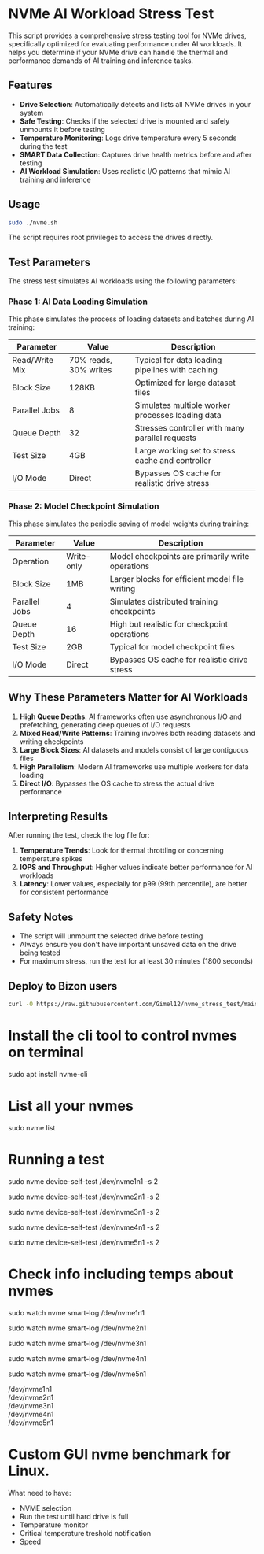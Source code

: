 # NVMe AI Workload Stress Test

This script provides a comprehensive stress testing tool for NVMe drives, specifically optimized for evaluating performance under AI workloads. It helps you determine if your NVMe drive can handle the thermal and performance demands of AI training and inference tasks.

## Features

- **Drive Selection**: Automatically detects and lists all NVMe drives in your system
- **Safe Testing**: Checks if the selected drive is mounted and safely unmounts it before testing
- **Temperature Monitoring**: Logs drive temperature every 5 seconds during the test
- **SMART Data Collection**: Captures drive health metrics before and after testing
- **AI Workload Simulation**: Uses realistic I/O patterns that mimic AI training and inference

## Usage

```bash
sudo ./nvme.sh
```

The script requires root privileges to access the drives directly.

## Test Parameters

The stress test simulates AI workloads using the following parameters:

### Phase 1: AI Data Loading Simulation

This phase simulates the process of loading datasets and batches during AI training:

| Parameter | Value | Description |
|-----------|-------|-------------|
| Read/Write Mix | 70% reads, 30% writes | Typical for data loading pipelines with caching |
| Block Size | 128KB | Optimized for large dataset files |
| Parallel Jobs | 8 | Simulates multiple worker processes loading data |
| Queue Depth | 32 | Stresses controller with many parallel requests |
| Test Size | 4GB | Large working set to stress cache and controller |
| I/O Mode | Direct | Bypasses OS cache for realistic drive stress |

### Phase 2: Model Checkpoint Simulation

This phase simulates the periodic saving of model weights during training:

| Parameter | Value | Description |
|-----------|-------|-------------|
| Operation | Write-only | Model checkpoints are primarily write operations |
| Block Size | 1MB | Larger blocks for efficient model file writing |
| Parallel Jobs | 4 | Simulates distributed training checkpoints |
| Queue Depth | 16 | High but realistic for checkpoint operations |
| Test Size | 2GB | Typical for model checkpoint files |
| I/O Mode | Direct | Bypasses OS cache for realistic drive stress |

## Why These Parameters Matter for AI Workloads

1. **High Queue Depths**: AI frameworks often use asynchronous I/O and prefetching, generating deep queues of I/O requests
2. **Mixed Read/Write Patterns**: Training involves both reading datasets and writing checkpoints
3. **Large Block Sizes**: AI datasets and models consist of large contiguous files
4. **High Parallelism**: Modern AI frameworks use multiple workers for data loading
5. **Direct I/O**: Bypasses the OS cache to stress the actual drive performance

## Interpreting Results

After running the test, check the log file for:

1. **Temperature Trends**: Look for thermal throttling or concerning temperature spikes
2. **IOPS and Throughput**: Higher values indicate better performance for AI workloads
3. **Latency**: Lower values, especially for p99 (99th percentile), are better for consistent performance

## Safety Notes

- The script will unmount the selected drive before testing
- Always ensure you don't have important unsaved data on the drive being tested
- For maximum stress, run the test for at least 30 minutes (1800 seconds)

## Deploy to Bizon users 
```bash
curl -O https://raw.githubusercontent.com/Gimel12/nvme_stress_test/main/nvme.sh && sudo chmod +x nvme.sh && sudo ./nvme.sh
```


# Install the cli tool to control nvmes on terminal 
sudo apt install nvme-cli


# List all your nvmes 
sudo nvme list

# Running a test 

sudo nvme device-self-test /dev/nvme1n1 -s 2 

sudo nvme device-self-test /dev/nvme2n1 -s 2 

sudo nvme device-self-test /dev/nvme3n1 -s 2 

sudo nvme device-self-test /dev/nvme4n1 -s 2 

sudo nvme device-self-test /dev/nvme5n1 -s 2 


# Check info including temps about nvmes 
sudo watch nvme smart-log /dev/nvme1n1  

sudo watch nvme smart-log /dev/nvme2n1 

sudo watch nvme smart-log /dev/nvme3n1

sudo watch nvme smart-log /dev/nvme4n1

sudo watch nvme smart-log /dev/nvme5n1



/dev/nvme1n1                    
/dev/nvme2n1                      
/dev/nvme3n1                     
/dev/nvme4n1                    
/dev/nvme5n1


# Custom GUI nvme benchmark for Linux.

What need to have: 

- NVME selection
- Run the test until hard drive is full
- Temperature monitor
- Critical temperature treshold notification
- Speed
